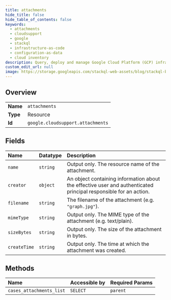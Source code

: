 ```yaml
---
title: attachments
hide_title: false
hide_table_of_contents: false
keywords:
  - attachments
  - cloudsupport
  - google    
  - stackql
  - infrastructure-as-code
  - configuration-as-data
  - cloud inventory
description: Query, deploy and manage Google Cloud Platform (GCP) infrastructure and resources using SQL
custom_edit_url: null
image: https://storage.googleapis.com/stackql-web-assets/blog/stackql-blog-post-featured-image.png
---
```

  
    

## Overview
<table><tbody>
<tr><td><b>Name</b></td><td><code>attachments</code></td></tr>
<tr><td><b>Type</b></td><td>Resource</td></tr>
<tr><td><b>Id</b></td><td><code>google.cloudsupport.attachments</code></td></tr>
</tbody></table>

## Fields
| Name | Datatype | Description |
|:-----|:---------|:------------|
| `name` | `string` | Output only. The resource name of the attachment. |
| `creator` | `object` | An object containing information about the effective user and authenticated principal responsible for an action. |
| `filename` | `string` | The filename of the attachment (e.g. `"graph.jpg"`). |
| `mimeType` | `string` | Output only. The MIME type of the attachment (e.g. text/plain). |
| `sizeBytes` | `string` | Output only. The size of the attachment in bytes. |
| `createTime` | `string` | Output only. The time at which the attachment was created. |
## Methods
| Name | Accessible by | Required Params |
|:-----|:--------------|:----------------|
| `cases_attachments_list` | `SELECT` | `parent` |
